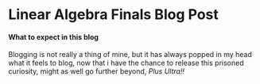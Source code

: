 <h1> Linear Algebra Finals Blog Post </h1>

<h4> What to expect in this blog</h4> 

Blogging is not really a thing of mine, but it has always popped in my head what it feels to blog, 
now that i have the chance to release this prisoned curiosity, might as well go further beyond, *Plus Ultra!!*
